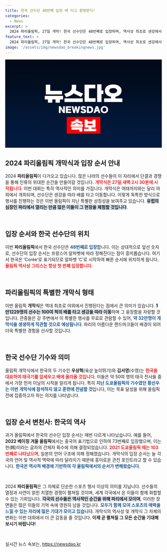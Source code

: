 ```yaml
---
title: 한국 선수단 48번째 입장 배 타고 환영받다!
categories:
  - News
excerpt: >
  2024 파리올림픽, 27일 개막! 한국 선수단은 48번째로 입장하며, 역사상 최초로 센강에서 배 타고 개막식을 진행합니다. 32만명 관람 예상, 놓치지 마세요!
feature_text: >
  2024 파리올림픽, 27일 개막! 한국 선수단은 48번째로 입장하며, 역사상 최초로 센강에서 배 타고 개막식을 진행합니다. 32만명 관람 예상, 놓치지 마세요!
image: '/assets/img/newsdao_breakingnews.jpg'
---
```


<p><img src="/assets/img/newsdao_breakingnews.jpg" alt="bookingtag 속보" /></p>

<h2 data-ke-size="size26">2024 파리올림픽 개막식과 입장 순서 안내</h2>

<p data-ke-size="size16">2024 <b>파리올림픽</b>이 다가오고 있습니다. 많은 나라의 선수들이 이 자리에서 단결과 경쟁을 통해 인류의 위대한 순간을 만들어갈 것입니다. <b><span style="color: #ee2323;">개막식은 27일 새벽 2시 30분에 시작됩니다</span></b>. 이번 대회는 특히 역사적인 의미를 가집니다. 개막식은 여태까지와는 달리 야외에서 개최되며, 선수단은 센강을 따라 배를 타고 이동합니다. 이렇게 독특한 방식으로 행사를 진행하는 것은 이번 올림픽이 지닌 특별한 상징성을 보여주고 있습니다. <b><span style="background-color: #21538527;">유럽의 심장인 파리에서 열리는 만큼 많은 이들이 그 현장을 체험할 것입니다</span></b>.</p>

<p data-ke-size="size16">&nbsp;</p>

<h2 data-ke-size="size26">입장 순서와 한국 선수단의 위치</h2>

<p data-ke-size="size16">이번 <b>파리올림픽</b>에서 한국 선수단은 <b><span style="color: #1a5490;">48번째로 입장</span></b>합니다. 이는 상대적으로 앞선 숫자로, 선수단의 입장 순서는 프랑스어 알파벳에 따라 정해진다는 점이 흥미롭습니다. 여기서 한국은 ‘Corée’로 표기되므로 알파벳 ‘C’로 시작하여 빠른 순서에 위치하게 됩니다. <b><span style="color: #ee2323;">올림픽 역사상 그리스는 항상 첫 번째 입장합니다</span></b>.</p>

<p data-ke-size="size16">&nbsp;</p>

<h2 data-ke-size="size26">파리올림픽의 특별한 개막식 형태</h2>

<p data-ke-size="size16">이번 올림픽 <b>개막식</b>은 역대 최초로 야외에서 진행된다는 점에서 큰 의미가 있습니다. <b><span style="background-color: #21538527;">1만1229명의 선수는 100여 척의 배를 타고 센강을 따라 이동</span></b>하며 그 웅장함을 자랑할 것입니다. 관중들은 강 주변에서 이 특별한 행사를 무료로 관람할 수 있어, <b><span style="color: #1a5490;">약 32만명이 개막식을 생생하게 직관할 것으로 예상됩니다</span></b>. 파리의 아름다운 랜드마크들이 배경이 되어 더욱 특별한 경험을 선사할 것입니다.</p>

<p data-ke-size="size16">&nbsp;</p>

<h2 data-ke-size="size26">한국 선수단 기수와 의미</h2>

<p data-ke-size="size16">올림픽 개막식에서 한국의 두 기수인 <b>우상혁</b>(육상 높이뛰기)와 <b>김서영</b>(수영)는 <b><span style="color: #ee2323;">한국을 대표하여 태극기를 앞세우고 배에 올라올 것입니다</span></b>. 이들은 약 50여 명의 태극 전사들 중에서 가장 먼저 이날의 시작을 알리게 됩니다. 특히 <b><span style="color: #1a5490;">지난 도쿄올림픽의 기수였던 황선우는 이번 개막식에 참석하지 않고 훈련에 전념할 것</span></b>입니다, 이는 목표 달성을 위해 올림픽 전에 집중하고자 하는 의지를 나타냅니다.</p>

<p data-ke-size="size16">&nbsp;</p>

<h2 data-ke-size="size26">입장 순서 변천사: 한국의 역사</h2>

<p data-ke-size="size16">과거 올림픽에서 한국의 선수단 입장 순서는 매번 다르게 나타났습니다. 예를 들어, <b>2022 베이징 겨울 올림픽</b>에서는 중국어 표기법으로 인하여 73번째로 입장했으며, 이는 한(韩)이라는 글자의 간체자 획수에 의해 결정되었습니다. <b><span style="color: #ee2323;">2021 도쿄올림픽 때는 103번째로 나타났으며</span></b>, 일본의 언어 구조에 의해 정해졌습니다. 개막식의 입장 순서는 늘 각국의 언어 및 역사적 맥락에 따라 달라지기 때문에 흥미로운 관전 포인트라고 할 수 있습니다. <b><span style="color: #1a5490;">한국은 역사적 배경에 기반하여 각 올림픽에서의 순서가 변해왔습니다</span></b>.</p>

<p data-ke-size="size16">&nbsp;</p>

<p data-ke-size="size16">2024 <b>파리올림픽</b>은 그 자체로 단순한 스포츠 행사 이상의 의미를 지닙니다. 선수들의 열정과 사연이 얽힌 치열한 경쟁이 펼쳐질 것이며,  세계 각국에서 온 이들이 함께 화합할 수 있는 기회입니다. <b><span style="background-color: #21538527;">각국의 선수들은 역사적인 순간을 위해 파리에서 모이며</span></b>, 이러한 장면들은 많은 이들의 기억 속에 영원히 남을 것입니다. <b><span style="color: #1a5490;">모두가 함께 모여 스포츠의 매력을 느낄 수 있는 자리에 많은 기대가 모이고 있습니다</span></b>. 개막식의 역사성 및 개막식 그 자체의 변화는 이번 대회에서 더 큰 감동을 줄 것입니다. <b>이제 곧 펼쳐질 그 모든 순간을 기대해 보시기 바랍니다!</b></p>

<p data-ke-size="size16">&nbsp;</p>
실시간 뉴스 속보는, <a href="https://newsdao.kr" rel="dofollow">https://newsdao.kr</a>



